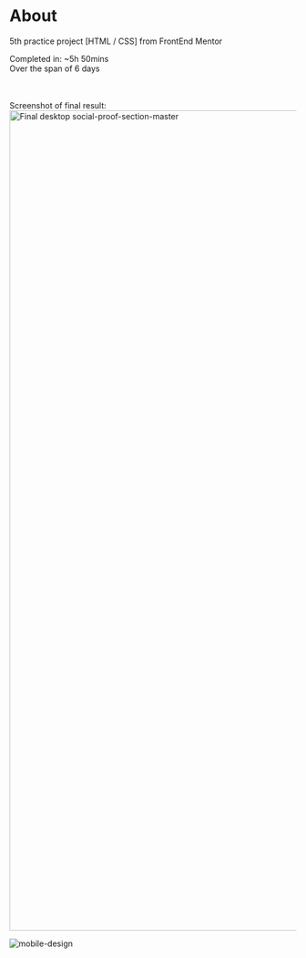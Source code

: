 # About
5th practice project [HTML / CSS] from FrontEnd Mentor

Completed in: ~5h 50mins
<br />
Over the span of 6 days
<br />
<br />
<br />

Screenshot of final result:
<img width="1440" alt="Final desktop social-proof-section-master" src="https://user-images.githubusercontent.com/94437215/147200126-1eefcccb-b734-40ad-a6ca-7ec8c496dae4.png">

![mobile-design](https://user-images.githubusercontent.com/94437215/147200059-8023b306-6b89-474d-bd38-35c7d8f3264f.jpg)
